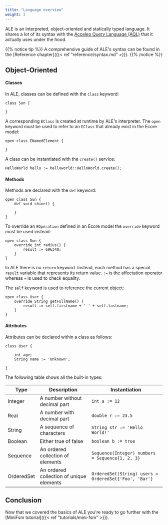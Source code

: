 ```yaml
---
title: "Language overview"
weight: 3
---
```


ALE is an interpreted, object-oriented and statically typed language. It shares a lot of its syntax with the [Acceleo Query Language (AQL)](https://www.eclipse.org/acceleo/documentation/) that it actually uses under the hood.

{{% notice tip %}}
A comprehensive guide of ALE's syntax can be found in the [Reference chapter]({{< ref "reference/syntax.md" >}}).
{{% /notice %}}

## Object-Oriented

#### Classes

In ALE, classes can be defined with the `class` keyword:

```
class Sun {

}
```

A corresponding `EClass` is created at runtime by ALE's interpreter. The `open` keyword must be used to refer to an `EClass` that already exist in the Ecore model:

```
open class ENamedElement {

}
```

A class can be instantiated with the `create()` service:

```
HelloWorld hello := helloworld::HelloWorld.create();
```

#### Methods

Methods are declared with the `def` keyword:

```
open class Sun {
    def void shine() {

    }
}
```

To override an `EOperation` defined in an Ecore model the `override` keyword must be used instead:

```
open class Sun {
    override int radius() {
        result := 696340;
    }
}
```

In ALE there is no `return` keyword. Instead, each method has a special `result` variable that represents its return value. `:=` is the affectation operator whereas `=` is used to check equality.

The `self` keyword is used to reference the current object:

```
open class User {
    override String getFullName() {
        result := self.firstname + ' ' + self.lastname;
    }
}
```

#### Attributes

Attributes can be declared within a class as follows:

```
class User {

    int age;
    String name := 'Unknown';

}
```

The following table shows all the built-in types:

| Type       | Description                              | Instantiation                                         |
| ---------- | ---------------------------------------- | ----------------------------------------------------- |
| Integer    | A number without decimal part            | `int a := 12`                                         |
| Real       | A number with decimal part               | `double r := 23.5`                                    |
| String     | A sequence of characters                 | `String str := 'Hello World!'`                        |
| Boolean    | Either true of false                     | `boolean b := true`                                   |
| Sequence   | An ordered collection of elements        | `Sequence(Integer) numbers = Sequence{1, 2, 3}`       |
| OrderedSet | An ordered collection of unique elements | `OrderedSet(String) users = OrderedSet{'Foo', 'Bar'}` |

## Conclusion

Now that we covered the basics of ALE you're ready to go further with the [MiniFsm tutorial]({{< ref "tutorials/mini-fsm" >}}).

